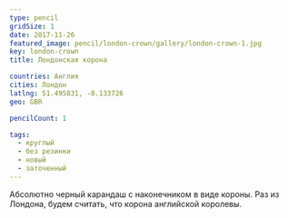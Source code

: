 ```yaml
---
type: pencil
gridSize: 1
date: 2017-11-26
featured_image: pencil/london-crown/gallery/london-crown-1.jpg
key: london-crown
title: Лондонская корона

countries: Англия
cities: Лондон
latlng: 51.495831, -0.133726
geo: GBR

pencilCount: 1

tags:
  - круглый
  - без резинки
  - новый
  - заточенный
---
```


Абсолютно черный карандаш с наконечником в виде короны. Раз из Лондона, будем считать, что корона английской королевы.
